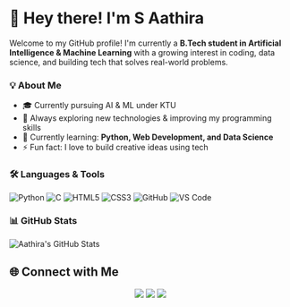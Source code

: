# 👋 Hey there! I'm S Aathira

Welcome to my GitHub profile! I'm currently a **B.Tech student in Artificial Intelligence & Machine Learning** with a growing interest in coding, data science, and building tech that solves real-world problems.

### 💡 About Me
- 🎓 Currently pursuing AI & ML under KTU
- 💬 Always exploring new technologies & improving my programming skills
- 🌱 Currently learning: **Python, Web Development, and Data Science**
- ⚡ Fun fact: I love to build creative ideas using tech

### 🛠️ Languages & Tools
![Python](https://img.shields.io/badge/Python-3776AB?style=flat&logo=python&logoColor=white)
![C](https://img.shields.io/badge/C-00599C?style=flat&logo=c&logoColor=white)
![HTML5](https://img.shields.io/badge/HTML5-E34F26?style=flat&logo=html5&logoColor=white)
![CSS3](https://img.shields.io/badge/CSS3-1572B6?style=flat&logo=css3&logoColor=white)
![GitHub](https://img.shields.io/badge/GitHub-100000?style=flat&logo=github&logoColor=white)
![VS Code](https://img.shields.io/badge/VS_Code-007ACC?style=flat&logo=visual-studio-code&logoColor=white)

### 📊 GitHub Stats
![Aathira's GitHub Stats](https://github-readme-stats.vercel.app/api?username=its-aathira&show_icons=true&theme=radical)

## 🌐 Connect with Me

<p align="center">
  <a href="https://linkedin.com/in/http://www.linkedin.com/in/s-aathira-215b19290" target="_blank"><img src="https://img.shields.io/badge/LinkedIn-blue?style=for-the-badge&logo=linkedin&logoColor=white" /></a>
  <a href="https://leetcode.com/https://leetcode.com/u/Aathira_S/" target="_blank"><img src="https://img.shields.io/badge/LeetCode-orange?style=for-the-badge&logo=LeetCode&logoColor=white" /></a>
  <a href="https://auth.geeksforgeeks.org/user/https://auth.geeksforgeeks.org/user/saathirhvsb/
/" target="_blank"><img src="https://img.shields.io/badge/GeeksforGeeks-darkgreen?style=for-the-badge&logo=GeeksforGeeks&logoColor=white" /></a>
</p>


